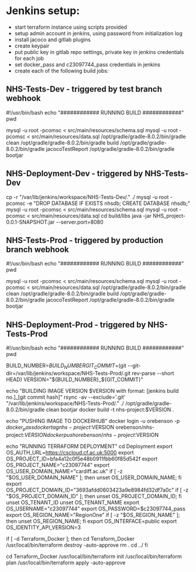 # Jenkins setup:
- start terraform instance using scripts provided
- setup admin account in jenkins, using password from initialization log
- install jacoco and gitlab plugins
- create keypair 
- put public key in gitlab repo settings, private key in jenkins credentials for each job
- set docker_pass and c23097744_pass credentials in jenkins
- create each of the following build jobs:

## NHS-Tests-Dev - triggered by test branch webhook
#!/usr/bin/bash
echo "############ RUNNING BUILD ############"
pwd

mysql -u root -pcomsc < src/main/resources/schema.sql
mysql -u root -pcomsc < src/main/resources/data.sql
/opt/gradle/gradle-8.0.2/bin/gradle clean
/opt/gradle/gradle-8.0.2/bin/gradle build
/opt/gradle/gradle-8.0.2/bin/gradle jacocoTestReport
/opt/gradle/gradle-8.0.2/bin/gradle bootjar

## NHS-Deployment-Dev - triggered by NHS-Tests-Dev
cp -r "/var/lib/jenkins/workspace/NHS-Tests-Dev/." ./
mysql -u root -pcomsc -e "DROP DATABASE IF EXISTS nhsdb; CREATE DATABASE nhsdb;"
mysql -u root -pcomsc < src/main/resources/schema.sql
mysql -u root -pcomsc < src/main/resources/data.sql
cd build/libs
java -jar NHS_project-0.0.1-SNAPSHOT.jar --server.port=8080

## NHS-Tests-Prod - triggered by production branch webhook
#!/usr/bin/bash
echo "############ RUNNING BUILD ############"
pwd

mysql -u root -pcomsc < src/main/resources/schema.sql
mysql -u root -pcomsc < src/main/resources/data.sql
/opt/gradle/gradle-8.0.2/bin/gradle clean
/opt/gradle/gradle-8.0.2/bin/gradle build
/opt/gradle/gradle-8.0.2/bin/gradle jacocoTestReport
/opt/gradle/gradle-8.0.2/bin/gradle bootjar

## NHS-Deployment-Prod - triggered by NHS-Tests-Prod
#!/usr/bin/bash
echo "############ RUNNING BUILD ############"
pwd

BUILD_NUMBER=${BUILD_NUMBER}
GIT_COMMIT=$(git --git-dir=/var/lib/jenkins/workspace/NHS-Tests-Prod/.git rev-parse --short HEAD)
VERSION="${BUILD_NUMBER}_${GIT_COMMIT}"

echo "BUILDING IMAGE VERSION $VERSION with format: [jenkins build no.]_[git commit hash]"
rsync -av --exclude='.git' "/var/lib/jenkins/workspace/NHS-Tests-Prod/." ./
/opt/gradle/gradle-8.0.2/bin/gradle clean bootjar
docker build -t nhs-project:$VERSION .

echo "PUSHING IMAGE TO DOCKERHUB"
docker login -u orebenson -p $docker_pass
docker tag nhs-project:$VERSION orebenson/nhs-project:$VERSION
docker push orebenson/nhs-project:$VERSION

echo "RUNNING TERRAFORM DEPLOYMENT"
cd Deployment
export OS_AUTH_URL=https://cscloud.cf.ac.uk:5000
export OS_PROJECT_ID=bfa4a12c0f5e48b0911fbb60f85d542f
export OS_PROJECT_NAME="c23097744"
export OS_USER_DOMAIN_NAME="cardiff.ac.uk"
if [ -z "$OS_USER_DOMAIN_NAME" ]; then unset OS_USER_DOMAIN_NAME; fi
export OS_PROJECT_DOMAIN_ID="3693afdd0603423a9e8984fd32df7a0c"
if [ -z "$OS_PROJECT_DOMAIN_ID" ]; then unset OS_PROJECT_DOMAIN_ID; fi
unset OS_TENANT_ID
unset OS_TENANT_NAME
export OS_USERNAME="c23097744"
export OS_PASSWORD=$c23097744_pass
export OS_REGION_NAME="RegionOne"
if [ -z "$OS_REGION_NAME" ]; then unset OS_REGION_NAME; fi
export OS_INTERFACE=public
export OS_IDENTITY_API_VERSION=3

if [ -d Terraform_Docker ]; then
cd Terraform_Docker
/usr/local/bin/terraform destroy -auto-approve
rm *.*
cd ../
fi

cd Terraform_Docker
/usr/local/bin/terraform init
/usr/local/bin/terraform plan
/usr/local/bin/terraform apply -auto-approve
